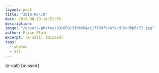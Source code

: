 ```yaml
---
layout: post
title: "2018-08-19"
date: 2018-08-19 14:51:55
description: 
image: "/assets/photos/201808/3306d64ec1ff98f9abfced19a05b6c72.jpg"
author: Elise Plain
excerpt: (e-call) [missed]
tags: 
  - photos
  - all
---
```


(e-call) [missed]
<p></p>
